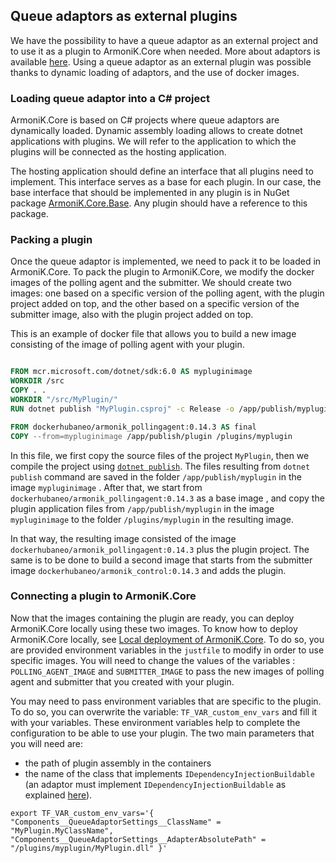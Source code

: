 ## Queue adaptors as external plugins

We have the possibility to have a queue adaptor as an external project and to use it as a plugin to ArmoniK.Core when needed. More about adaptors is available [here](https://github.com/aneoconsulting/ArmoniK.Core/blob/main/.docs/content/1.concepts/7.adaptors.md). Using a queue adaptor as an external plugin was possible thanks to dynamic loading of adaptors, and the use of docker images.

### Loading queue adaptor into a C# project

ArmoniK.Core is based on C# projects where queue adaptors are dynamically loaded. Dynamic assembly loading allows to create dotnet applications with plugins. We will refer to the application to which the plugins will be connected as the hosting application.

The hosting application should define an interface that all plugins need to implement. This interface serves as a base for each plugin. In our case, the base interface that should be implemented in any plugin is in NuGet package [ArmoniK.Core.Base](https://www.nuget.org/packages/ArmoniK.Core.Base/). Any plugin should have a reference to this package.

### Packing a plugin

Once the queue adaptor is implemented, we need to pack it to be loaded in ArmoniK.Core. To pack the plugin to ArmoniK.Core, we modify the docker images of the polling agent and the submitter. We should create two images: one based on a specific version of the polling agent, with the plugin project added on top, and the other based on a specific version of the submitter image, also with the plugin project added on top.

This is an example of docker file that allows you to build a new image consisting of the image of polling agent with your plugin.

```dockerfile

FROM mcr.microsoft.com/dotnet/sdk:6.0 AS mypluginimage
WORKDIR /src
COPY . .
WORKDIR "/src/MyPlugin/"
RUN dotnet publish "MyPlugin.csproj" -c Release -o /app/publish/myplugin /p:UseAppHost=false

FROM dockerhubaneo/armonik_pollingagent:0.14.3 AS final
COPY --from=mypluginimage /app/publish/plugin /plugins/myplugin
```

In this file, we first copy the source files of the project `MyPlugin`, then we compile the project using [`dotnet publish`](https://learn.microsoft.com/en-us/dotnet/core/tools/dotnet-publish). The files resulting from `dotnet publish` command are saved in the folder `/app/publish/myplugin` in the image `mypluginimage`  . After that, we start from `dockerhubaneo/armonik_pollingagent:0.14.3` as a base image , and copy the plugin application files from `/app/publish/myplugin` in the image  `mypluginimage` to the folder `/plugins/myplugin` in the resulting image.

In that way, the resulting image consisted of the image `dockerhubaneo/armonik_pollingagent:0.14.3` plus the plugin project. The same is to be done to build a second image that starts from the submitter image `dockerhubaneo/armonik_control:0.14.3` and adds the plugin.

### Connecting a plugin to ArmoniK.Core

Now that the images containing the plugin are ready, you can deploy ArmoniK.Core locally using these two images. To know how to deploy ArmoniK.Core locally, see [Local deployment of ArmoniK.Core](https://github.com/aneoconsulting/ArmoniK.Core/blob/main/.docs/content/1.concepts/1.local-deployment.md). To do so, you are provided environment variables in the `justfile` to modify in order to use specific images. You will need to change the values of the variables : `POLLING_AGENT_IMAGE` and `SUBMITTER_IMAGE` to pass the new images of polling agent and submitter that you created with your plugin.

You may need to pass environment variables that are specific to the plugin. To do so, you can overwrite the variable: `TF_VAR_custom_env_vars` and fill it with your variables.  These environment variables help to complete the configuration to be able to use your plugin. The two main parameters that you will need are:

- the path of plugin assembly in the containers
- the name of the class that implements `IDependencyInjectionBuildable`
(an adaptor must implement `IDependencyInjectionBuildable` as explained [here](https://github.com/aneoconsulting/ArmoniK.Core/blob/5b9b2fadc8a9d26734b6570e527c5482c3557c8a/.docs/content/1.concepts/7.adaptors.md#adaptor-dynamic-loading)).

```shell
export TF_VAR_custom_env_vars='{ "Components__QueueAdaptorSettings__ClassName" = "MyPlugin.MyClassName", "Components__QueueAdaptorSettings__AdapterAbsolutePath" = "/plugins/myplugin/MyPlugin.dll" }'
```

